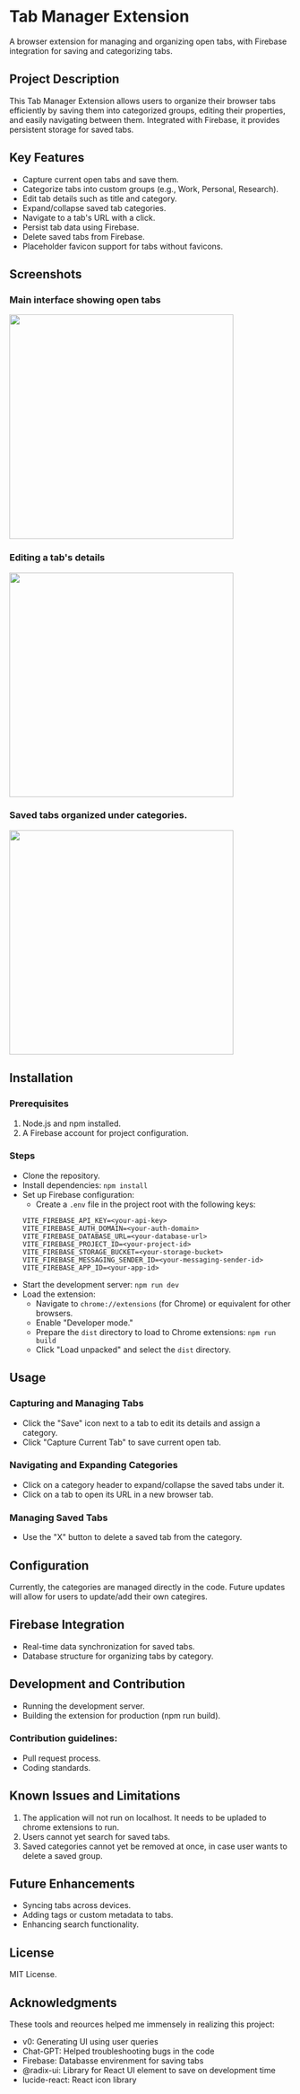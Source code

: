 # Tab Manager Extension

A browser extension for managing and organizing open tabs, with Firebase integration for saving and categorizing tabs.

## Project Description

This Tab Manager Extension allows users to organize their browser tabs efficiently by saving them into categorized groups, editing their properties, and easily navigating between them. Integrated with Firebase, it provides persistent storage for saved tabs.

## Key Features

* Capture current open tabs and save them.
* Categorize tabs into custom groups (e.g., Work, Personal, Research).
* Edit tab details such as title and category.
* Expand/collapse saved tab categories.
* Navigate to a tab's URL with a click.
* Persist tab data using Firebase.
* Delete saved tabs from Firebase.
* Placeholder favicon support for tabs without favicons.

## Screenshots

### Main interface showing open tabs

<img src="./public/open_tabs.png" width="400">

### Editing a tab's details

<img src="./public/edit_save_tab.png" width="400">

### Saved tabs organized under categories.

<img src="./public/saved_tabs.png" width="400">

## Installation

### Prerequisites

1. Node.js and npm installed.
2. A Firebase account for project configuration.

### Steps

+ Clone the repository.
+ Install dependencies: `npm install`
+ Set up Firebase configuration:
    + Create a `.env` file in the project root with the following keys:
    ```
    VITE_FIREBASE_API_KEY=<your-api-key>
    VITE_FIREBASE_AUTH_DOMAIN=<your-auth-domain>
    VITE_FIREBASE_DATABASE_URL=<your-database-url>
    VITE_FIREBASE_PROJECT_ID=<your-project-id>
    VITE_FIREBASE_STORAGE_BUCKET=<your-storage-bucket>
    VITE_FIREBASE_MESSAGING_SENDER_ID=<your-messaging-sender-id>
    VITE_FIREBASE_APP_ID=<your-app-id>
    ```
+ Start the development server: `npm run dev`
+ Load the extension:
    + Navigate to `chrome://extensions` (for Chrome) or equivalent for other browsers.
    + Enable "Developer mode."
    + Prepare the `dist` directory to load to Chrome extensions: `npm run build`
    + Click "Load unpacked" and select the `dist` directory.

## Usage

### Capturing and Managing Tabs
+ Click the "Save" icon next to a tab to edit its details and assign a category.
+ Click "Capture Current Tab" to save current open tab.

### Navigating and Expanding Categories

+ Click on a category header to expand/collapse the saved tabs under it.
+ Click on a tab to open its URL in a new browser tab.

### Managing Saved Tabs
+ Use the "X" button to delete a saved tab from the category.

## Configuration

Currently, the categories are managed directly in the code. Future updates will allow for users to update/add their own categires.

## Firebase Integration

+ Real-time data synchronization for saved tabs.
+ Database structure for organizing tabs by category.

## Development and Contribution

+ Running the development server.
+ Building the extension for production (npm run build).

### Contribution guidelines:

+ Pull request process.
+ Coding standards.

## Known Issues and Limitations

1. The application will not run on localhost. It needs to be upladed to chrome extensions to run.
2. Users cannot yet search for saved tabs.
3. Saved categories cannot yet be removed at once, in case user wants to delete a saved group.

## Future Enhancements

+ Syncing tabs across devices.
+ Adding tags or custom metadata to tabs.
+ Enhancing search functionality.

## License

MIT License.

## Acknowledgments

These tools and reources helped me immensely in realizing this project:
+ v0: Generating UI using user queries
+ Chat-GPT: Helped troubleshooting bugs in the code
+ Firebase: Databasse envirenment for saving tabs
+ @radix-ui: Library for React UI element to save on development time
+ lucide-react: React icon library